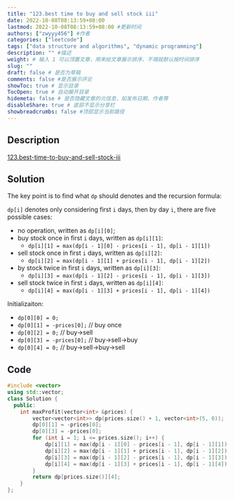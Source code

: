 ```yaml
---
title: "123.best time to buy and sell stock iii"
date: 2022-10-08T08:13:59+08:00
lastmod: 2022-10-08T08:13:59+08:00 #更新时间
authors: ["zwyyy456"] #作者
categories: ["leetcode"]
tags: ["data structure and algorithms", "dynamic programming"]
description: "" #描述
weight: # 输入 1 可以顶置文章，用来给文章展示排序，不填就默认按时间排序
slug: ""
draft: false # 是否为草稿
comments: false #是否展示评论
showToc: true # 显示目录
TocOpen: true # 自动展开目录
hidemeta: false # 是否隐藏文章的元信息，如发布日期、作者等
disableShare: true # 底部不显示分享栏
showbreadcrumbs: false #顶部显示当前路径
---
```

## Description
[123.best-time-to-buy-and-sell-stock-iii](https://leetcode.com/problems/best-time-to-buy-and-sell-stock-iii/)

## Solution
The key point is to find what `dp` should denotes and the recursion formula:

`dp[i]` denotes only considering first `i` days, then by day `i`, there are five possible cases:
- no operation, written as `dp[i][0]`;
- buy stock once in first `i` days, written as `dp[i][1]`:
    - `dp[i][1] = max(dp[i - 1][0] - prices[i - 1], dp[i - 1][1])`
- sell stock once in first `i` days, written as `dp[i][2]`:
    - `dp[i][2] = max(dp[i - 1][1] + prices[i - 1], dp[i - 1][2])`
- by stock twice in first `i` days, written as `dp[i][3]`:
    - `dp[i][3] = max(dp[i - 1][2] - prices[i - 1], dp[i - 1][3])`
- sell stock twice in first `i` days, written as `dp[i][4]`:
    - `dp[i][4] = max(dp[i - 1][3] + prices[i - 1], dp[i - 1][4])`

Initializaiton:
- `dp[0][0] = 0;`
- `dp[0][1] = -prices[0];` // buy once
- `dp[0][2] = 0;` // buy->sell
- `dp[0][3] = -prices[0];` // buy->sell->buy
- `dp[0][4] = 0;` // buy->sell->buy->sell

## Code
```cpp
#include <vector>
using std::vector;
class Solution {
  public:
    int maxProfit(vector<int> &prices) {
        vector<vector<int>> dp(prices.size() + 1, vector<int>(5, 0));
        dp[0][1] = -prices[0];
        dp[0][3] = -prices[0];
        for (int i = 1; i <= prices.size(); i++) {
            dp[i][1] = max(dp[i - 1][0] - prices[i - 1], dp[i - 1][1]);
            dp[i][2] = max(dp[i - 1][1] + prices[i - 1], dp[i - 1][2]);
            dp[i][3] = max(dp[i - 1][2] - prices[i - 1], dp[i - 1][3]);
            dp[i][4] = max(dp[i - 1][3] + prices[i - 1], dp[i - 1][4]);
        }
        return dp[prices.size()][4];
    }
};
```